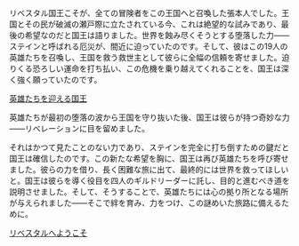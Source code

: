 <!-- title: リベスタル国王 -->
<!-- status: 生存 -->

リベスタル国王こそが、全ての冒険者をこの王国へと召喚した張本人でした。王国とその民が破滅の瀬戸際に立たされている今、これは絶望的な試みであり、最後の希望なのだと国王は語りました。世界を蝕み尽くそうとする堕落した力――ステインと呼ばれる厄災が、間近に迫っていたのです。そして、彼はこの19人の英雄たちを召喚し、王国を救う救世主として彼らに全幅の信頼を寄せました。迫りくる恐ろしい運命を打ち払い、この危機を乗り越えてくれることを、国王は深く強く願っていたのです。

[英雄たちを迎える国王](#embed:https://www.youtube.com/live/2qiX7084obE?feature=shared&t=2768)

英雄たちが最初の堕落の波から王国を守り抜いた後、国王は彼らが持つ奇妙な力――リベレーションに目を留めました。

それはかつて見たことのない力であり、ステインを完全に打ち倒すための鍵だと国王は確信したのです。この新たな希望を胸に、国王は再び英雄たちを呼び寄せました。彼らの力を借り、長く困難な旅に出て、最終的には世界を救ってほしいと。国王は彼らを導く役目を四人のギルドリーダーに託し、目的と進むべき道を説明させました。そして、そうすることで、英雄たちには心の拠り所となる場所が与えられました――そこで絆を育み、力をつけ、この謎めいた旅路に備えるために。

[リベスタルへようこそ](#embed:https://www.youtube.com/live/PJtapc2_7ok?feature=shared&t=3169)
